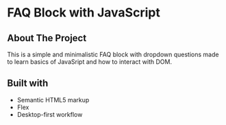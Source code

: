 # FAQ Block with JavaScript

## About The Project
This is a simple and minimalistic FAQ block with dropdown questions made to learn basics of JavaSript and how to interact with DOM.

## Built with
- Semantic HTML5 markup
- Flex
- Desktop-first workflow
